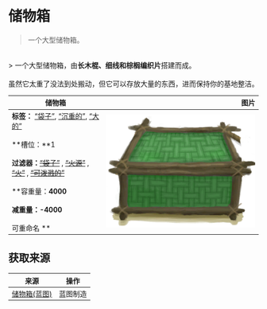 # 储物箱  
> 一个大型储物箱。  
<br>  
> 一个大型储物箱，由<b>长木棍、细线和棕榈编织片</b>搭建而成。<br><br>虽然它太重了没法到处搬动，但它可以存放大量的东西，进而保持你的基地整洁。  
  
  储物箱  |   图片   
 ----  |  ----:   
 **标签：**	[“袋子”](tag_Bag.md), [“沉重的”](tag_Heavy.md), [“大的”](tag_Large.md)<br><br>**槽位：**1<br><br>**过滤器：**~~[“袋子”](tag_Bag.md)~~ , ~~[“火源”](tag_FireSource.md)~~ , ~~[“火”](tag_Fire.md)~~ , ~~[“可泼溅的”](tag_Spillable.md)~~<br><br>**容重量：**4000<br><br>**减重量：**-4000<br><br>** 可重命名 **  |  <img decoding="async" src="Sprite/Chest.png" href="a.md" style="max-width:300px;max-height:300px;">   
  
## 获取来源  
来源  |  操作  
----  |  ----  
[储物箱(蓝图)](Bp_Chest.md)  |  蓝图制造  

